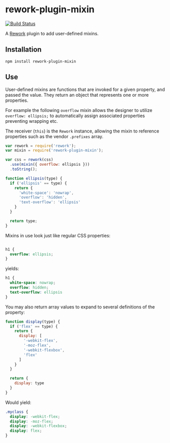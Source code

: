 rework-plugin-mixin
====================

[![Build Status](https://travis-ci.org/reworkcss/rework-plugin-mixin.png)](https://travis-ci.org/reworkcss/rework-plugin-mixin)

A [Rework](https://github.com/reworkcss/rework) plugin to add user-defined mixins.

## Installation

```
npm install rework-plugin-mixin
```

## Use

User-defined mixins are functions that are invoked for a given property, and
passed the value. They return an object that represents one or more
properties.

For example the following `overflow` mixin allows the designer to utilize
`overflow: ellipsis;` to automatically assign associated properties preventing
wrapping etc.

The receiver (`this`) is the `Rework` instance, allowing the mixin to reference
properties such as the vendor `.prefixes` array.

```js
var rework = require('rework');
var mixin = require('rework-plugin-mixin');

var css = rework(css)
  .use(mixin({ overflow: ellipsis }))
  .toString();

function ellipsis(type) {
  if ('ellipsis' == type) {
    return {
      'white-space': 'nowrap',
      'overflow': 'hidden',
      'text-overflow': 'ellipsis'
    }
  }

  return type;
}
```

  Mixins in use look just like regular CSS properties:

```css

h1 {
  overflow: ellipsis;
}
```

yields:

```css
h1 {
  white-space: nowrap;
  overflow: hidden;
  text-overflow: ellipsis
}
```

  You may also return array values to expand to several definitions of the property:

```js
function display(type) {
  if ('flex' == type) {
    return {
      display: [
        '-webkit-flex',
        '-moz-flex',
        '-webkit-flexbox',
        'flex'
      ]
    }
  }

  return {
    display: type
  }
}
```

  Would yield:

```css
.myclass {
  display: -webkit-flex;
  display: -moz-flex;
  display: -webkit-flexbox;
  display: flex;
}
```
